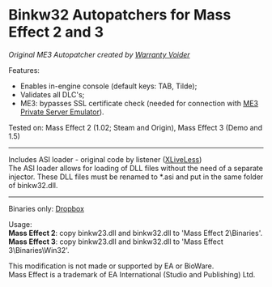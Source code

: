 # Binkw32 Autopatchers for Mass Effect 2 and 3

*Original ME3 Autopatcher created by [Warranty Voider](https://github.com/zeroKilo)*

Features:
- Enables in-engine console (default keys: TAB, Tilde);
- Validates all DLC's;
- ME3: bypasses SSL certificate check (needed for connection with [ME3 Private Server Emulator](https://github.com/PrivateServerEmulator/ME3PSE)).

Tested on: Mass Effect 2 (1.02; Steam and Origin), Mass Effect 3 (Demo and 1.5)

-----------------------------------------------------------

Includes ASI loader - original code by listener ([XLiveLess](http://gtaforums.com/topic/388658-relgtaiv-xliveless/))<br />
The ASI loader allows for loading of DLL files without the need of a separate injector. These DLL files must be renamed to *.asi and put in the same folder of binkw32.dll.

-----------------------------------------------------------

Binaries only: [Dropbox](https://www.dropbox.com/sh/vejorqi4zo54g70/AAAnm0kk7rUq0gPB1U_m5DEwa?dl=0)

Usage:<br />
**Mass Effect 2**: copy binkw23.dll and binkw32.dll to 'Mass Effect 2\Binaries'.<br />
**Mass Effect 3**: copy binkw23.dll and binkw32.dll to 'Mass Effect 3\Binaries\Win32'.

This modification is not made or supported by EA or BioWare.<br />
Mass Effect is a trademark of EA International (Studio and Publishing) Ltd.